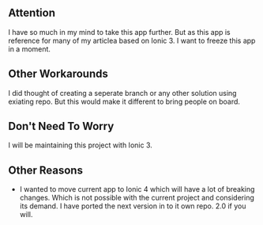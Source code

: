 ## Attention

I have so much in my mind to take this app further. But as this app is reference for many of my articlea based on Ionic 3. I want to freeze this app in a moment.

## Other Workarounds

I did thought of creating a seperate branch or any other solution using exiating repo. But this would make it different to bring people on board.

## Don't Need To Worry

I will be maintaining this project with Ionic 3.

## Other Reasons

- I wanted to move current app to Ionic 4 which will have a lot of breaking changes. Which is not possible with the current project and considering its demand. I have ported the next version in to it own repo. 2.0 if you will.

